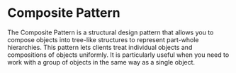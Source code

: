 # Composite Pattern

The Composite Pattern is a structural design pattern that allows you to compose objects into tree-like structures to represent part-whole hierarchies. This pattern lets clients treat individual objects and compositions of objects uniformly. It is particularly useful when you need to work with a group of objects in the same way as a single object.